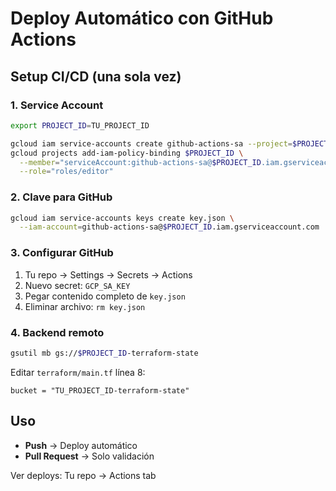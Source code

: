 # Deploy Automático con GitHub Actions

## Setup CI/CD (una sola vez)

### 1. Service Account
```bash
export PROJECT_ID=TU_PROJECT_ID

gcloud iam service-accounts create github-actions-sa --project=$PROJECT_ID
gcloud projects add-iam-policy-binding $PROJECT_ID \
  --member="serviceAccount:github-actions-sa@$PROJECT_ID.iam.gserviceaccount.com" \
  --role="roles/editor"
```

### 2. Clave para GitHub
```bash
gcloud iam service-accounts keys create key.json \
  --iam-account=github-actions-sa@$PROJECT_ID.iam.gserviceaccount.com
```

### 3. Configurar GitHub
1. Tu repo → Settings → Secrets → Actions
2. Nuevo secret: `GCP_SA_KEY`
3. Pegar contenido completo de `key.json`
4. Eliminar archivo: `rm key.json`

### 4. Backend remoto
```bash
gsutil mb gs://$PROJECT_ID-terraform-state
```

Editar `terraform/main.tf` línea 8:
```hcl
bucket = "TU_PROJECT_ID-terraform-state"
```

## Uso
- **Push** → Deploy automático
- **Pull Request** → Solo validación

Ver deploys: Tu repo → Actions tab